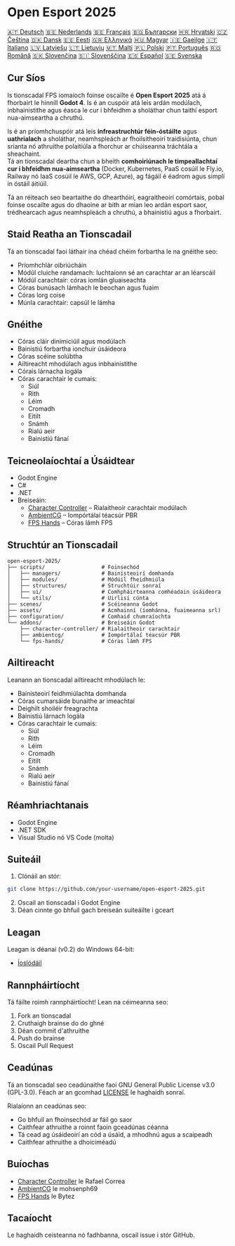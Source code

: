 # Open Esport 2025

[🇦🇹 Deutsch](deutsch.md) [🇧🇪 Nederlands](nederlands.md) [🇧🇪 Français](français.md) [🇧🇬 Български](български.md) [🇭🇷 Hrvatski](hrvatski.md) [🇨🇿 Čeština](čeština.md) [🇩🇰 Dansk](dansk.md) [🇪🇪 Eesti](eesti.md) [🇬🇷 Ελληνικά](ελληνικά.md) [🇭🇺 Magyar](magyar.md) [🇮🇪 Gaeilge](gaeilge.md) [🇮🇹 Italiano](italiano.md) [🇱🇻 Latviešu](latviešu.md) [🇱🇹 Lietuvių](lietuvių.md) [🇲🇹 Malti](malti.md) [🇵🇱 Polski](polski.md) [🇵🇹 Português](português.md) [🇷🇴 Română](română.md) [🇸🇰 Slovenčina](slovenčina.md) [🇸🇮 Slovenščina](slovenščina.md) [🇪🇸 Español](español.md) [🇸🇪 Svenska](svenska.md)

## Cur Síos

Is tionscadal FPS iomaíoch foinse oscailte é **Open Esport 2025** atá á fhorbairt le hinnill **Godot 4**. Is é an cuspóir atá leis ardán modúlach, inbhainistithe agus éasca le cur i bhfeidhm a sholáthar chun taithí esport nua-aimseartha a chruthú.

Is é an príomhchuspóir atá leis **infreastruchtúr féin-óstáilte** agus **uathrialach** a sholáthar, neamhspleách ar fhoilsitheoirí traidisiúnta, chun srianta nó athruithe polaitiúla a fhorchur ar chúiseanna tráchtála a sheachaint.  
Tá an tionscadal deartha chun a bheith **comhoiriúnach le timpeallachtaí cur i bhfeidhm nua-aimseartha** (Docker, Kubernetes, PaaS cosúil le Fly.io, Railway nó IaaS cosúil le AWS, GCP, Azure), ag fágáil é éadrom agus simplí in óstáil áitiúil.

Tá an réiteach seo beartaithe do dhearthóirí, eagraitheoirí comórtais, pobal foinse oscailte agus do dhaoine ar bith ar mian leo ardán esport saor, trédhearcach agus neamhspleách a chruthú, a bhainistiú agus a fhorbairt.

## Staid Reatha an Tionscadail
Tá an tionscadal faoi láthair ina chéad chéim forbartha le na gnéithe seo:
- Príomhchlár oibriúcháin
- Módúl cluiche randamach: luchtaíonn sé an carachtar ar an léarscáil
- Módúl carachtair: córas iomlán gluaiseachta
- Córas bunúsach lámhach le beochan agus fuaim
- Córas lorg coise
- Múnla carachtair: capsúl le lámha

## Gnéithe
- Córas cláir dinimiciúil agus modúlach
- Bainistiú forbartha ionchuir úsáideora
- Córas scéine solúbtha
- Ailtireacht mhodúlach agus inbhainistithe
- Córais lárnacha logála
- Córas carachtair le cumais:
  - Siúl
  - Rith
  - Léim
  - Cromadh
  - Eitilt
  - Snámh
  - Rialú aeir
  - Bainistiú fánaí

## Teicneolaíochtaí a Úsáidtear
- Godot Engine
- C#
- .NET
- Breiseáin:
  - [Character Controller](https://github.com/expressobits/character-controller) – Rialaitheoir carachtair modúlach
  - [AmbientCG](https://github.com/mohsenph69/godot-ambientcg) – Iompórtálaí téacsúr PBR
  - [FPS Hands](https://codeberg.org/Bytez/godot-fps-hands) – Córas lámh FPS

## Struchtúr an Tionscadail
```
open-esport-2025/
├── scripts/                  # Foinsechód
│   ├── managers/             # Bainisteoirí domhanda
│   ├── modules/              # Módúil fheidhmiúla
│   ├── structures/           # Struchtúir sonraí
│   ├── ui/                   # Comhpháirteanna comhéadain úsáideora
│   └── utils/                # Uirlisí cúnta
├── scenes/                   # Scéineanna Godot
├── assets/                   # Acmhainní (íomhánna, fuaimeanna srl)
├── configuration/            # Comhaid chumraíochta
└── addons/                   # Breiseáin Godot
    ├── character-controller/ # Rialaitheoir carachtair
    ├── ambientcg/            # Iompórtálaí téacsúr PBR
    └── fps-hands/            # Córas lámh FPS
```

## Ailtireacht
Leanann an tionscadal ailtireacht mhodúlach le:
- Bainisteoirí feidhmiúlachta domhanda
- Córas cumarsáide bunaithe ar imeachtaí
- Deighilt shoiléir freagrachta
- Bainistiú lárnach logála
- Córas carachtair le cumais:
  - Siúl
  - Rith
  - Léim
  - Cromadh
  - Eitilt
  - Snámh
  - Rialú aeir
  - Bainistiú fánaí

## Réamhriachtanais
- Godot Engine
- .NET SDK
- Visual Studio nó VS Code (molta)

## Suiteáil
1. Clónáil an stór:
```bash
git clone https://github.com/your-username/open-esport-2025.git
```
2. Oscail an tionscadal i Godot Engine
3. Déan cinnte go bhfuil gach breiseán suiteáilte i gceart

## Leagan
Leagan is déanaí (v0.2) do Windows 64-bit:
- [Íoslódáil](https://antisys.fr/Games/openesport2025/Open-eSport-2025-v0.2.7z)

## Rannpháirtíocht
Tá fáilte roimh rannpháirtíocht! Lean na céimeanna seo:
1. Fork an tionscadal
2. Cruthaigh brainse do do ghné
3. Déan commit d'athruithe
4. Push do brainse
5. Oscail Pull Request

## Ceadúnas
Tá an tionscadal seo ceadúnaithe faoi GNU General Public License v3.0 (GPL-3.0). Féach ar an gcomhad [LICENSE](LICENSE) le haghaidh sonraí.

Rialaíonn an ceadúnas seo:
- Go bhfuil an fhoinsechód ar fáil go saor
- Caithfear athruithe a roinnt faoin gceadúnas céanna
- Tá cead ag úsáideoirí an cód a úsáid, a mhodhnú agus a scaipeadh
- Caithfear athruithe a dhoiciméadú

## Buíochas
- [Character Controller](https://github.com/expressobits/character-controller) le Rafael Correa
- [AmbientCG](https://github.com/mohsenph69/godot-ambientcg) le mohsenph69
- [FPS Hands](https://codeberg.org/Bytez/godot-fps-hands) le Bytez

## Tacaíocht
Le haghaidh ceisteanna nó fadhbanna, oscail issue i stór GitHub. 